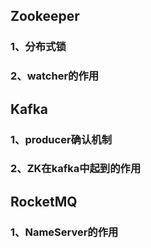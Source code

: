 ## Zookeeper

### 1、分布式锁

### 2、watcher的作用



## Kafka

### 1、producer确认机制

### 2、ZK在kafka中起到的作用





## RocketMQ

### 1、NameServer的作用